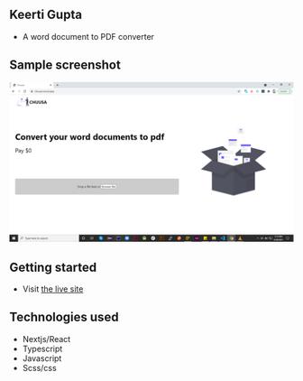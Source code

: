 ## Keerti Gupta

- A word document to PDF converter

## Sample screenshot

![Screenshot](/public/screenshot.PNG?raw=true "Screenshot")

## Getting started

- Visit [the live site]()


## Technologies used

- Nextjs/React
- Typescript
- Javascript
- Scss/css
